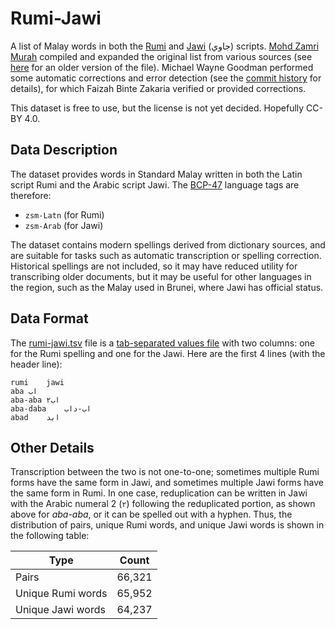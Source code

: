 # Rumi-Jawi

A list of Malay words in both the [Rumi] and [Jawi] (جاوي)
scripts. [Mohd Zamri Murah] compiled and expanded the original list
from various sources (see [here][rumi2jawi] for an older version of
the file). Michael Wayne Goodman performed some automatic corrections
and error detection (see the [commit history] for details), for which
Faizah Binte Zakaria verified or provided corrections.

[Rumi]: https://en.wikipedia.org/wiki/Malay_orthography
[Jawi]: https://en.wikipedia.org/wiki/Jawi_alphabet
[Mohd Zamri Murah]: https://github.com/mohdzamrimurah/
[rumi2jawi]: https://github.com/mohdzamrimurah/rumi2jawi
[commit history]: https://github.com/goodmami/rumi-jawi/commits/main

This dataset is free to use, but the license is not yet
decided. Hopefully CC-BY 4.0.

## Data Description

The dataset provides words in Standard Malay written in both the Latin
script Rumi and the Arabic script Jawi. The
[BCP-47](https://en.wikipedia.org/wiki/IETF_language_tag) language
tags are therefore:

* `zsm-Latn` (for Rumi)
* `zsm-Arab` (for Jawi)

The dataset contains modern spellings derived from dictionary sources,
and are suitable for tasks such as automatic transcription or spelling
correction. Historical spellings are not included, so it may have
reduced utility for transcribing older documents, but it may be useful
for other languages in the region, such as the Malay used in Brunei,
where Jawi has official status.

## Data Format

The [rumi-jawi.tsv](rumi-jawi.tsv) file is a [tab-separated values
file][TSV] with two columns: one for the Rumi spelling and one
for the Jawi. Here are the first 4 lines (with the header line):

    rumi	jawi
    aba	اب
    aba-aba	اب٢
    aba-daba	اب-داب
    abad	ابد

[TSV]: https://en.wikipedia.org/wiki/Tab-separated_values

## Other Details

Transcription between the two is not one-to-one; sometimes multiple
Rumi forms have the same form in Jawi, and sometimes multiple Jawi
forms have the same form in Rumi. In one case, reduplication can be
written in Jawi with the Arabic numeral 2 (`٢`) following the
reduplicated portion, as shown above for *aba-aba*, or it can be
spelled out with a hyphen. Thus, the distribution of pairs, unique
Rumi words, and unique Jawi words is shown in the following table:

| Type              | Count  |
| ----------------- | ------ |
| Pairs             | 66,321 |
| Unique Rumi words | 65,952 |
| Unique Jawi words | 64,237 |

